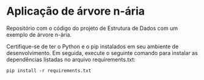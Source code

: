 # Aplicação de árvore n-ária
Repositório com o código do projeto de Estrutura de Dados com um exemplo de árvore n-ária.

Certifique-se de ter o Python e o pip instalados em seu ambiente de desenvolvimento. Em seguida, execute o seguinte comando para instalar as dependências listadas no arquivo requirements.txt:

```
pip install -r requirements.txt
```
